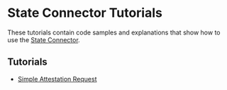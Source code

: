 # State Connector Tutorials

These tutorials contain code samples and explanations that show how to use the [State Connector](../../../tech/state-connector.md).

## Tutorials

* [Simple Attestation Request](./address-validity.md)
